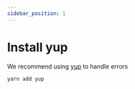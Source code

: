 ```yaml
---
sidebar_position: 1
---
```


# Install yup

We recommend using [yup](https://www.npmjs.com/package/yup) to handle errors

```bash
yarn add yup
```
